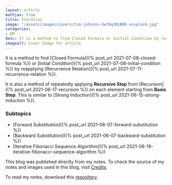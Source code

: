 ```yaml
---
layout: article
mathjax: true
title: Iteration
image: "/assets/images/covers/tim-johnson-Vwf8q3RzBRE-unsplash.jpg"
categories:
- DM
desc: It is a method to find Closed Formula or Initial Condition by reapplying Recurrence Relation. 
imagealt: Cover Image for article
---
```


It is a method to find [Closed Formula]({% post_url 2021-07-08-closed-formula %}) or [Initial Condition]({% post_url 2021-07-08-initial-condition %}) by reapplying [Recurrence Relation]({% post_url 2021-07-11-recurrence-relation %}).

It is also a method of repeatedly applying **Recursive Step** from [Recursion]({% post_url 2021-06-17-recursion %}) on each element starting from **Basis Step**. This is similar to [Strong Induction]({% post_url 2021-06-15-strong-induction %}).

### Subtopics
- [Forward Substitution]({% post_url 2021-06-07-forward-substitution %})
- [Backward Substitution]({% post_url 2021-06-07-backward-substitution %})
- [Iterative Fibonacci Sequence Algorithm]({% post_url 2021-06-19-iterative-fibonacci-sequence-algorithm %})

This blog was published directly from my notes.
To check the source of my notes and images used in this blog, visit <a href="/credits.html" target="_blank">Credits</a>.

To read my notes, download this <a href="https://github.com/bovem/CS" target="blank">repository</a>.